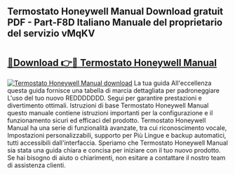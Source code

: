 ## Termostato Honeywell Manual Download gratuit PDF - Part-F8D Italiano Manuale del proprietario del servizio vMqKV

# <h2><a href="http://dfb54w.blite.top/?on=Termostato+Honeywell+Manual">🔗Download 👉🔴 Termostato Honeywell Manual</a></h2>

[![Termostato Honeywell Manual download](https://i.imgur.com/lujVjoI.png)](http://dfb54w.blite.top/?on=Termostato+Honeywell+Manual)
La tua guida All'eccellenza questa guida fornisce una tabella di marcia dettagliata per padroneggiare L'uso del tuo nuovo REDDDDDDD. Segui per garantire prestazioni e divertimento ottimali. Istruzioni di base Termostato Honeywell Manual questo manuale contiene istruzioni importanti per la configurazione e il funzionamento sicuri ed efficaci del prodotto. Termostato Honeywell Manual ha una serie di funzionalità avanzate, tra cui riconoscimento vocale, Impostazioni personalizzabili, supporto per Più Lingue e backup automatici, tutti accessibili dall'interfaccia. Speriamo che Termostato Honeywell Manual sia stata una guida chiara e concisa per iniziare con il tuo nuovo prodotto. Se hai bisogno di aiuto o chiarimenti, non esitare a contattare il nostro team di assistenza clienti.
